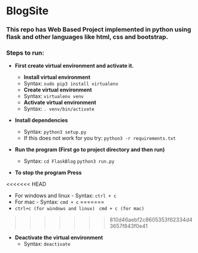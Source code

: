 # BlogSite

### This repo has Web Based Project implemented in python using flask and other languages like html, css and bootstrap.

### Steps to run:

- **First create virtual environment and activate it.**

  - **Install virtual environment**
  - Syntax: `sudo pip3 install virtualenv`
  - **Create virtual environment**
  - Syntax: `virtualenv venv`
  - **Activate virtual environment**
  - Syntax: `. venv/bin/activate`

- **Install dependencies**

  - Syntax: `python3 setup.py`
  - If this does not work for you try: `python3 -r requirements.txt`

- **Run the program (First go to project directory and then run)**
  - Syntax: `cd FlaskBlog` `python3 run.py`
- **To stop the program Press** </br>

<<<<<<< HEAD
  - For windows and linux - Syntax: `ctrl + c`
  - For mac - Syntax: `cmd + c`
=======
  - `ctrl+c (for windows and linux) ` `cmd + c (for mac)`
>>>>>>> 810d46aebf2c8605353f62334d43657f843f0e41

- **Deactivate the virtual environment**
  - Syntax: `deactivate`
